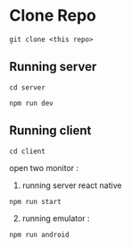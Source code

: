 # Clone Repo
```
git clone <this repo>
```

## Running server
```
cd server
```
```
npm run dev
```

## Running client
```
cd client
```
open two monitor :
1. running server react native
```
npm run start
```
2. running emulator :
```
npm run android
```
